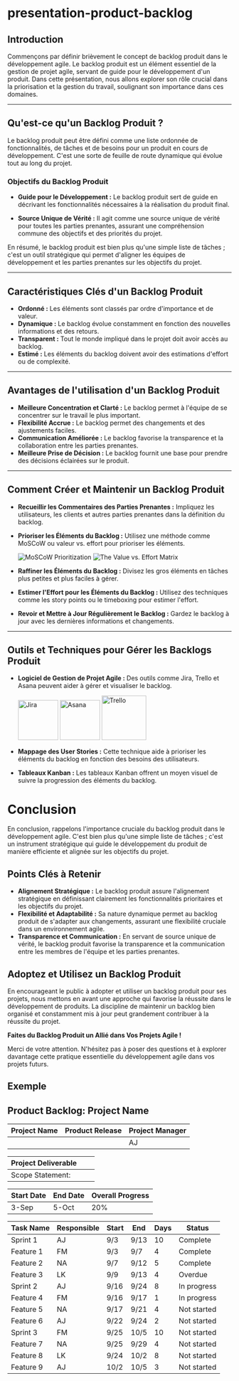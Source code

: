 # presentation-product-backlog

## Introduction

Commençons par définir brièvement le concept de backlog produit dans le développement agile. Le backlog produit est un élément essentiel de la gestion de projet agile, servant de guide pour le développement d'un produit. Dans cette présentation, nous allons explorer son rôle crucial dans la priorisation et la gestion du travail, soulignant son importance dans ces domaines.

---

## Qu'est-ce qu'un Backlog Produit ?

Le backlog produit peut être défini comme une liste ordonnée de fonctionnalités, de tâches et de besoins pour un produit en cours de développement. C'est une sorte de feuille de route dynamique qui évolue tout au long du projet.

### Objectifs du Backlog Produit

- **Guide pour le Développement :** Le backlog produit sert de guide en décrivant les fonctionnalités nécessaires à la réalisation du produit final.
  
- **Source Unique de Vérité :** Il agit comme une source unique de vérité pour toutes les parties prenantes, assurant une compréhension commune des objectifs et des priorités du projet.

En résumé, le backlog produit est bien plus qu'une simple liste de tâches ; c'est un outil stratégique qui permet d'aligner les équipes de développement et les parties prenantes sur les objectifs du projet.

---

## Caractéristiques Clés d'un Backlog Produit

* **Ordonné :** Les éléments sont classés par ordre d'importance et de valeur.
* **Dynamique :** Le backlog évolue constamment en fonction des nouvelles informations et des retours.
* **Transparent :** Tout le monde impliqué dans le projet doit avoir accès au backlog.
* **Estimé :** Les éléments du backlog doivent avoir des estimations d'effort ou de complexité.

---

## Avantages de l'utilisation d'un Backlog Produit

* **Meilleure Concentration et Clarté :** Le backlog permet à l'équipe de se concentrer sur le travail le plus important.
* **Flexibilité Accrue :** Le backlog permet des changements et des ajustements faciles.
* **Communication Améliorée :** Le backlog favorise la transparence et la collaboration entre les parties prenantes.
* **Meilleure Prise de Décision :** Le backlog fournit une base pour prendre des décisions éclairées sur le produit.

---

## Comment Créer et Maintenir un Backlog Produit

* **Recueillir les Commentaires des Parties Prenantes :** Impliquez les utilisateurs, les clients et autres parties prenantes dans la définition du backlog.
* **Prioriser les Éléments du Backlog :** Utilisez une méthode comme MoSCoW ou valeur vs. effort pour prioriser les éléments.

    ![MoSCoW Prioritization](img/MoSCoW.png)
    ![The Value vs. Effort Matrix](img/value-vs-effort.jpeg)

* **Raffiner les Éléments du Backlog :** Divisez les gros éléments en tâches plus petites et plus faciles à gérer.
* **Estimer l'Effort pour les Éléments du Backlog :** Utilisez des techniques comme les story points ou le timeboxing pour estimer l'effort.
* **Revoir et Mettre à Jour Régulièrement le Backlog :** Gardez le backlog à jour avec les dernières informations et changements.

---

## Outils et Techniques pour Gérer les Backlogs Produit

* **Logiciel de Gestion de Projet Agile :** Des outils comme Jira, Trello et Asana peuvent aider à gérer et visualiser le backlog.

    <img src="img/jira.png" alt="Jira" width="90">
    <img src="img/asana.png" alt="Asana"width="90">
    <img src="img/trello.png" alt="Trello" width="100" style="margin-bottom: -8px;">
* **Mappage des User Stories :** Cette technique aide à prioriser les éléments du backlog en fonction des besoins des utilisateurs.
* **Tableaux Kanban :** Les tableaux Kanban offrent un moyen visuel de suivre la progression des éléments du backlog.

# Conclusion

En conclusion, rappelons l'importance cruciale du backlog produit dans le développement agile. C'est bien plus qu'une simple liste de tâches ; c'est un instrument stratégique qui guide le développement du produit de manière efficiente et alignée sur les objectifs du projet.

## Points Clés à Retenir

- **Alignement Stratégique :** Le backlog produit assure l'alignement stratégique en définissant clairement les fonctionnalités prioritaires et les objectifs du projet.
- **Flexibilité et Adaptabilité :** Sa nature dynamique permet au backlog produit de s'adapter aux changements, assurant une flexibilité cruciale dans un environnement agile.
- **Transparence et Communication :** En servant de source unique de vérité, le backlog produit favorise la transparence et la communication entre les membres de l'équipe et les parties prenantes.

## Adoptez et Utilisez un Backlog Produit

En encourageant le public à adopter et utiliser un backlog produit pour ses projets, nous mettons en avant une approche qui favorise la réussite dans le développement de produits. La discipline de maintenir un backlog bien organisé et constamment mis à jour peut grandement contribuer à la réussite du projet.

**Faites du Backlog Produit un Allié dans Vos Projets Agile !**

Merci de votre attention. N'hésitez pas à poser des questions et à explorer davantage cette pratique essentielle du développement agile dans vos projets futurs.

## Exemple
## Product Backlog: Project Name

| **Project Name** | **Product Release** | **Project Manager** |
|---|---|---|
| | | AJ |

| **Project Deliverable** | | |
|---|---|---|
| Scope Statement: |  | |

| **Start Date** | **End Date** | **Overall Progress** |
|---|---|---|
| 3-Sep | 5-Oct | 20% |

| **Task Name** | **Responsible** | **Start** | **End** | **Days** | **Status** |
|---|---|---|---|---|---|
| Sprint 1 | AJ | 9/3 | 9/13 | 10 | Complete |
| Feature 1 | FM | 9/3 | 9/7 | 4 | Complete |
| Feature 2 | NA | 9/7 | 9/12 | 5 | Complete |
| Feature 3 | LK | 9/9 | 9/13 | 4 | Overdue |
| Sprint 2 | AJ | 9/16 | 9/24 | 8 | In progress |
| Feature 4 | FM | 9/16 | 9/17 | 1 | In progress |
| Feature 5 | NA | 9/17 | 9/21 | 4 | Not started |
| Feature 6 | AJ | 9/22 | 9/24 | 2 | Not started |
| Sprint 3 | FM | 9/25 | 10/5 | 10 | Not started |
| Feature 7 | NA | 9/25 | 9/29 | 4 | Not started |
| Feature 8 | LK | 9/24 | 10/2 | 8 | Not started |
| Feature 9 | AJ | 10/2 | 10/5 | 3 | Not started |


